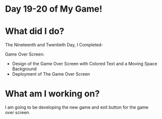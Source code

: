 # Day 19-20 of My Game!

# What did I do?

The Nineteenth and Twentieth Day, I Completed-

Game Over Screen:

* Design of the Game Over Screen with Colored Text and a Moving Space Background
* Deployment of The Game Over Screen 

# What am I working on? 

I am going to be developing the new game and exit button for the game over screen. 
